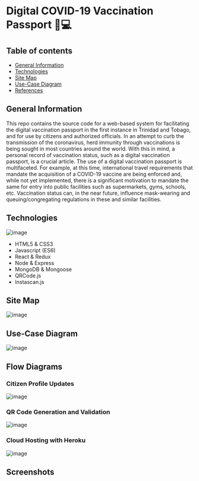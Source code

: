 # Digital COVID-19 Vaccination Passport 💉💻

## Table of contents
* [General Information](#general-info)
* [Technologies](#technologies)
* [Site Map](#site-map)
* [Use-Case Diagram](#use-case)
* [References](#references)

## General Information
This repo contains the source code for a web-based system for facilitating the digital vaccination passport in the first instance in Trinidad and Tobago, and for use by citizens and authorized officials. In an attempt to curb the transmission of the coronavirus, herd immunity through vaccinations is being sought in most countries around the world. With this in mind, a personal record of vaccination status, such as a digital vaccination passport, is a crucial article. The use of a digital vaccination passport is multifaceted. For example, at this time, international travel requirements that mandate the acquisition of a COVID-19 vaccine are being enforced and, while not yet implemented, there is a significant motivation to mandate the same for entry into public facilities such as supermarkets, gyms, schools, etc. Vaccination status can, in the near future, influence mask-wearing and queuing/congregating regulations in these and similar facilities. 

## Technologies

![image](https://user-images.githubusercontent.com/55777067/150394320-697f031a-572a-4995-b079-8bf11c7580b4.png)

- HTML5 & CSS3
- Javascript (ES6)
- React & Redux
- Node & Express
- MongoDB & Mongoose
- QRCode.js
- Instascan.js

## Site Map

![image](https://user-images.githubusercontent.com/55777067/150393610-7905d69f-4493-4a40-a7ed-bf4dbc91c84b.png)

## Use-Case Diagram

![image](https://user-images.githubusercontent.com/55777067/150393667-98491f7d-f2fc-4573-8ca0-e5161749e268.png)

## Flow Diagrams

### Citizen Profile Updates

![image](https://user-images.githubusercontent.com/55777067/150393794-c9ecf210-63d6-4e33-946d-3e94c075afbb.png)

### QR Code Generation and Validation

![image](https://user-images.githubusercontent.com/55777067/150393895-a38b55e3-0213-4d52-ba22-1f17423de35b.png)

### Cloud Hosting with Heroku

![image](https://user-images.githubusercontent.com/55777067/150394675-9f0ae013-52e4-4ac9-9774-6a987e7e31fe.png)

## Screenshots

